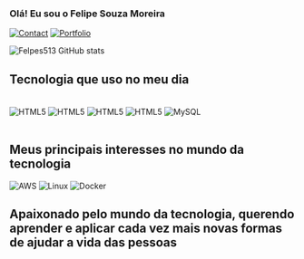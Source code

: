 
### Olá! Eu sou o Felipe Souza Moreira


[![Contact](https://img.shields.io/badge/LinkedIn-0077B5?style=for-the-badge&logo=linkedin&logoColor=white)](https://www.linkedin.com/in/felipe-souza-moreira-45292220b)
[![Portfolio](https://img.shields.io/badge/Portfolio-%23000000.svg?style=for-the-badge&logo=firefox&logoColor=#FF7139)](https://felpes513.github.io/Portfolio/)

![Felpes513 GitHub stats](https://github-readme-stats.vercel.app/api?username=Felpes513&show_icons=true&theme=radical)

## Tecnologia que uso no meu dia
<div style="display: inline_block"><br/>
<img align="center" alt="HTML5" src="https://img.shields.io/badge/HTML-239120?style=for-the-badge&logo=html5&logoColor=white"/>
<img align="center" alt="HTML5" src=https://img.shields.io/badge/CSS-239120?&style=for-the-badge&logo=css3&logoColor=white/>
<img align="center" alt="HTML5" src=https://img.shields.io/badge/JavaScript-F7DF1E?style=for-the-badge&logo=javascript&logoColor=black/>
<img align="center" alt="HTML5" src=https://img.shields.io/badge/Java-ED8B00?style=for-the-badge&logo=openjdk&logoColor=white>
<img align = "center" alt= "MySQL" src= "https://img.shields.io/badge/MySQL-00000F?style=for-the-badge&logo=mysql&logoColor=white" />
</div><br/>

## Meus principais interesses no mundo da tecnologia
![AWS](https://img.shields.io/badge/AWS-%23FF9900.svg?style=for-the-badge&logo=amazon-aws&logoColor=white)
![Linux](https://img.shields.io/badge/Linux-FCC624?style=for-the-badge&logo=linux&logoColor=black)
![Docker](https://img.shields.io/badge/docker-%230db7ed.svg?style=for-the-badge&logo=docker&logoColor=white)

## Apaixonado pelo mundo da tecnologia, querendo aprender e aplicar cada vez mais novas formas de ajudar a vida das pessoas
